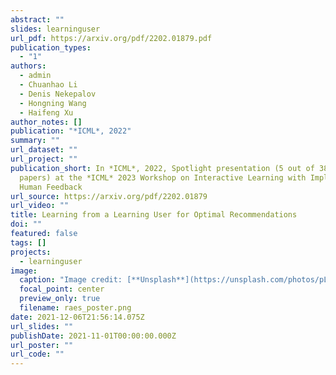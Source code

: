 ```yaml
---
abstract: ""
slides: learninguser
url_pdf: https://arxiv.org/pdf/2202.01879.pdf
publication_types:
  - "1"
authors:
  - admin
  - Chuanhao Li
  - Denis Nekepalov
  - Hongning Wang
  - Haifeng Xu
author_notes: []
publication: "*ICML*, 2022"
summary: ""
url_dataset: ""
url_project: ""
publication_short: In *ICML*, 2022, Spotlight presentation (5 out of 38 accepted
  papers) at the *ICML* 2023 Workshop on Interactive Learning with Implicit
  Human Feedback
url_source: https://arxiv.org/pdf/2202.01879
url_video: ""
title: Learning from a Learning User for Optimal Recommendations
doi: ""
featured: false
tags: []
projects:
  - learninguser
image:
  caption: "Image credit: [**Unsplash**](https://unsplash.com/photos/pLCdAaMFLTE)"
  focal_point: center
  preview_only: true
  filename: raes_poster.png
date: 2021-12-06T21:56:14.075Z
url_slides: ""
publishDate: 2021-11-01T00:00:00.000Z
url_poster: ""
url_code: ""
---
```

